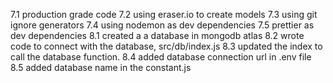 7.1 production grade code
7.2 using eraser.io to create models
7.3 using git ignore generators
7.4 using nodemon as dev dependencies
7.5 prettier as dev dependencies
8.1 created a a database in mongodb atlas
8.2 wrote code to connect with the database, src/db/index.js
8.3 updated the index to call the database function.
8.4 added database connection url in .env file
8.5 added database name in the constant.js
